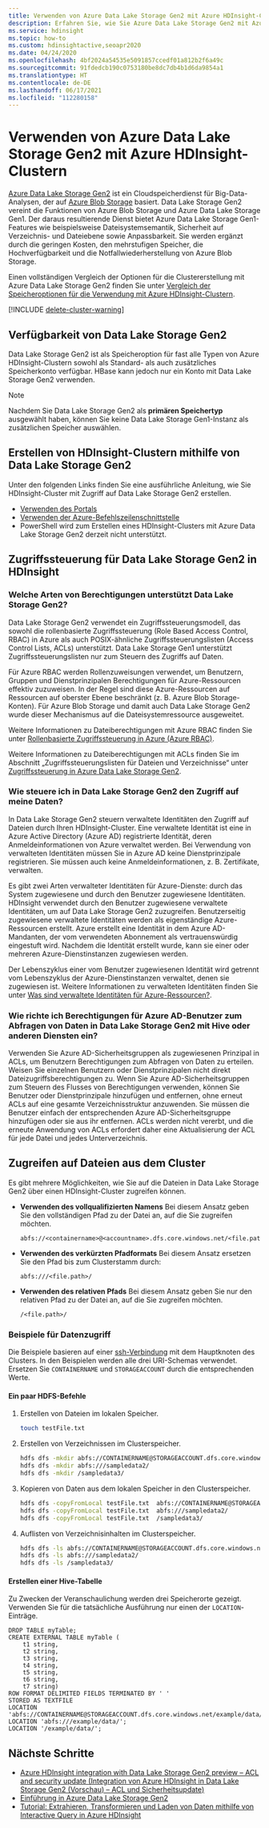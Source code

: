 ```yaml
---
title: Verwenden von Azure Data Lake Storage Gen2 mit Azure HDInsight-Clustern
description: Erfahren Sie, wie Sie Azure Data Lake Storage Gen2 mit Azure HDInsight-Clustern verwenden können.
ms.service: hdinsight
ms.topic: how-to
ms.custom: hdinsightactive,seoapr2020
ms.date: 04/24/2020
ms.openlocfilehash: 4bf2024a54535e5091857ccedf01a812b2f6a49c
ms.sourcegitcommit: 91fdedcb190c0753180be8dc7db4b1d6da9854a1
ms.translationtype: HT
ms.contentlocale: de-DE
ms.lasthandoff: 06/17/2021
ms.locfileid: "112280158"
---
```

# <a name="use-azure-data-lake-storage-gen2-with-azure-hdinsight-clusters"></a>Verwenden von Azure Data Lake Storage Gen2 mit Azure HDInsight-Clustern

[Azure Data Lake Storage Gen2](../storage/blobs/data-lake-storage-introduction.md) ist ein Cloudspeicherdienst für Big-Data-Analysen, der auf [Azure Blob Storage](../storage/blobs/storage-blobs-introduction.md) basiert. Data Lake Storage Gen2 vereint die Funktionen von Azure Blob Storage und Azure Data Lake Storage Gen1. Der daraus resultierende Dienst bietet Azure Data Lake Storage Gen1-Features wie beispielsweise Dateisystemsemantik, Sicherheit auf Verzeichnis- und Dateiebene sowie Anpassbarkeit. Sie werden ergänzt durch die geringen Kosten, den mehrstufigen Speicher, die Hochverfügbarkeit und die Notfallwiederherstellung von Azure Blob Storage.

Einen vollständigen Vergleich der Optionen für die Clustererstellung mit Azure Data Lake Storage Gen2 finden Sie unter [Vergleich der Speicheroptionen für die Verwendung mit Azure HDInsight-Clustern](hdinsight-hadoop-compare-storage-options.md).

[!INCLUDE [delete-cluster-warning](includes/hdinsight-delete-cluster-warning.md)]

## <a name="data-lake-storage-gen2-availability"></a>Verfügbarkeit von Data Lake Storage Gen2

Data Lake Storage Gen2 ist als Speicheroption für fast alle Typen von Azure HDInsight-Clustern sowohl als Standard- als auch zusätzliches Speicherkonto verfügbar. HBase kann jedoch nur ein Konto mit Data Lake Storage Gen2 verwenden.

> [!Note]  
> Nachdem Sie Data Lake Storage Gen2 als **primären Speichertyp** ausgewählt haben, können Sie keine Data Lake Storage Gen1-Instanz als zusätzlichen Speicher auswählen.

## <a name="create-hdinsight-clusters-using-data-lake-storage-gen2"></a>Erstellen von HDInsight-Clustern mithilfe von Data Lake Storage Gen2

Unter den folgenden Links finden Sie eine ausführliche Anleitung, wie Sie HDInsight-Cluster mit Zugriff auf Data Lake Storage Gen2 erstellen.

* [Verwenden des Portals](../hdinsight/hdinsight-hadoop-use-data-lake-storage-gen2-portal.md)
* [Verwenden der Azure-Befehlszeilenschnittstelle](../hdinsight/hdinsight-hadoop-use-data-lake-storage-gen2-azure-cli.md)
* PowerShell wird zum Erstellen eines HDInsight-Clusters mit Azure Data Lake Storage Gen2 derzeit nicht unterstützt.

## <a name="access-control-for-data-lake-storage-gen2-in-hdinsight"></a>Zugriffssteuerung für Data Lake Storage Gen2 in HDInsight

### <a name="what-kinds-of-permissions-does-data-lake-storage-gen2-support"></a>Welche Arten von Berechtigungen unterstützt Data Lake Storage Gen2?

Data Lake Storage Gen2 verwendet ein Zugriffssteuerungsmodell, das sowohl die rollenbasierte Zugriffssteuerung (Role Based Access Control, RBAC) in Azure als auch POSIX-ähnliche Zugriffssteuerungslisten (Access Control Lists, ACLs) unterstützt. Data Lake Storage Gen1 unterstützt Zugriffssteuerungslisten nur zum Steuern des Zugriffs auf Daten.

Für Azure RBAC werden Rollenzuweisungen verwendet, um Benutzern, Gruppen und Dienstprinzipalen Berechtigungen für Azure-Ressourcen effektiv zuzuweisen. In der Regel sind diese Azure-Ressourcen auf Ressourcen auf oberster Ebene beschränkt (z. B. Azure Blob Storage-Konten). Für Azure Blob Storage und damit auch Data Lake Storage Gen2 wurde dieser Mechanismus auf die Dateisystemressource ausgeweitet.

Weitere Informationen zu Dateiberechtigungen mit Azure RBAC finden Sie unter [Rollenbasierte Zugriffssteuerung in Azure (Azure RBAC)](../storage/blobs/data-lake-storage-access-control-model.md#role-based-access-control).

Weitere Informationen zu Dateiberechtigungen mit ACLs finden Sie im Abschnitt „Zugriffssteuerungslisten für Dateien und Verzeichnisse“ unter [Zugriffssteuerung in Azure Data Lake Storage Gen2](../storage/blobs/data-lake-storage-access-control.md).

### <a name="how-do-i-control-access-to-my-data-in-data-lake-storage-gen2"></a>Wie steuere ich in Data Lake Storage Gen2 den Zugriff auf meine Daten?

In Data Lake Storage Gen2 steuern verwaltete Identitäten den Zugriff auf Dateien durch Ihren HDInsight-Cluster. Eine verwaltete Identität ist eine in Azure Active Directory (Azure AD) registrierte Identität, deren Anmeldeinformationen von Azure verwaltet werden. Bei Verwendung von verwalteten Identitäten müssen Sie in Azure AD keine Dienstprinzipale registrieren. Sie müssen auch keine Anmeldeinformationen, z. B. Zertifikate, verwalten.

Es gibt zwei Arten verwalteter Identitäten für Azure-Dienste: durch das System zugewiesene und durch den Benutzer zugewiesene Identitäten. HDInsight verwendet durch den Benutzer zugewiesene verwaltete Identitäten, um auf Data Lake Storage Gen2 zuzugreifen. Benutzerseitig zugewiesene verwaltete Identitäten werden als eigenständige Azure-Ressourcen erstellt. Azure erstellt eine Identität in dem Azure AD-Mandanten, der vom verwendeten Abonnement als vertrauenswürdig eingestuft wird. Nachdem die Identität erstellt wurde, kann sie einer oder mehreren Azure-Dienstinstanzen zugewiesen werden.

Der Lebenszyklus einer vom Benutzer zugewiesenen Identität wird getrennt vom Lebenszyklus der Azure-Dienstinstanzen verwaltet, denen sie zugewiesen ist. Weitere Informationen zu verwalteten Identitäten finden Sie unter [Was sind verwaltete Identitäten für Azure-Ressourcen?](../active-directory/managed-identities-azure-resources/overview.md).

### <a name="how-do-i-set-permissions-for-azure-ad-users-to-query-data-in-data-lake-storage-gen2-by-using-hive-or-other-services"></a>Wie richte ich Berechtigungen für Azure AD-Benutzer zum Abfragen von Daten in Data Lake Storage Gen2 mit Hive oder anderen Diensten ein?

Verwenden Sie Azure AD-Sicherheitsgruppen als zugewiesenen Prinzipal in ACLs, um Benutzern Berechtigungen zum Abfragen von Daten zu erteilen. Weisen Sie einzelnen Benutzern oder Dienstprinzipalen nicht direkt Dateizugriffsberechtigungen zu. Wenn Sie Azure AD-Sicherheitsgruppen zum Steuern des Flusses von Berechtigungen verwenden, können Sie Benutzer oder Dienstprinzipale hinzufügen und entfernen, ohne erneut ACLs auf eine gesamte Verzeichnisstruktur anzuwenden. Sie müssen die Benutzer einfach der entsprechenden Azure AD-Sicherheitsgruppe hinzufügen oder sie aus ihr entfernen. ACLs werden nicht vererbt, und die erneute Anwendung von ACLs erfordert daher eine Aktualisierung der ACL für jede Datei und jedes Unterverzeichnis.

## <a name="access-files-from-the-cluster"></a>Zugreifen auf Dateien aus dem Cluster

Es gibt mehrere Möglichkeiten, wie Sie auf die Dateien in Data Lake Storage Gen2 über einen HDInsight-Cluster zugreifen können.

* **Verwenden des vollqualifizierten Namens** Bei diesem Ansatz geben Sie den vollständigen Pfad zu der Datei an, auf die Sie zugreifen möchten.

    ```
    abfs://<containername>@<accountname>.dfs.core.windows.net/<file.path>/
    ```

* **Verwenden des verkürzten Pfadformats** Bei diesem Ansatz ersetzen Sie den Pfad bis zum Clusterstamm durch:

    ```
    abfs:///<file.path>/
    ```

* **Verwenden des relativen Pfads** Bei diesem Ansatz geben Sie nur den relativen Pfad zu der Datei an, auf die Sie zugreifen möchten.

    ```
    /<file.path>/
    ```

### <a name="data-access-examples"></a>Beispiele für Datenzugriff

Die Beispiele basieren auf einer [ssh-Verbindung](./hdinsight-hadoop-linux-use-ssh-unix.md) mit dem Hauptknoten des Clusters. In den Beispielen werden alle drei URI-Schemas verwendet. Ersetzen Sie `CONTAINERNAME` und `STORAGEACCOUNT` durch die entsprechenden Werte.

#### <a name="a-few-hdfs-commands"></a>Ein paar HDFS-Befehle

1. Erstellen von Dateien im lokalen Speicher.

    ```bash
    touch testFile.txt
    ```

1. Erstellen von Verzeichnissen im Clusterspeicher.

    ```bash
    hdfs dfs -mkdir abfs://CONTAINERNAME@STORAGEACCOUNT.dfs.core.windows.net/sampledata1/
    hdfs dfs -mkdir abfs:///sampledata2/
    hdfs dfs -mkdir /sampledata3/
    ```

1. Kopieren von Daten aus dem lokalen Speicher in den Clusterspeicher.

    ```bash
    hdfs dfs -copyFromLocal testFile.txt  abfs://CONTAINERNAME@STORAGEACCOUNT.dfs.core.windows.net/sampledata1/
    hdfs dfs -copyFromLocal testFile.txt  abfs:///sampledata2/
    hdfs dfs -copyFromLocal testFile.txt  /sampledata3/
    ```

1. Auflisten von Verzeichnisinhalten im Clusterspeicher.

    ```bash
    hdfs dfs -ls abfs://CONTAINERNAME@STORAGEACCOUNT.dfs.core.windows.net/sampledata1/
    hdfs dfs -ls abfs:///sampledata2/
    hdfs dfs -ls /sampledata3/
    ```

#### <a name="creating-a-hive-table"></a>Erstellen einer Hive-Tabelle

Zu Zwecken der Veranschaulichung werden drei Speicherorte gezeigt. Verwenden Sie für die tatsächliche Ausführung nur einen der `LOCATION`-Einträge.

```hql
DROP TABLE myTable;
CREATE EXTERNAL TABLE myTable (
    t1 string,
    t2 string,
    t3 string,
    t4 string,
    t5 string,
    t6 string,
    t7 string)
ROW FORMAT DELIMITED FIELDS TERMINATED BY ' '
STORED AS TEXTFILE
LOCATION 'abfs://CONTAINERNAME@STORAGEACCOUNT.dfs.core.windows.net/example/data/';
LOCATION 'abfs:///example/data/';
LOCATION '/example/data/';
```

## <a name="next-steps"></a>Nächste Schritte

* [Azure HDInsight integration with Data Lake Storage Gen2 preview – ACL and security update (Integration von Azure HDInsight in Data Lake Storage Gen2 (Vorschau) – ACL und Sicherheitsupdate)](https://azure.microsoft.com/blog/azure-hdinsight-integration-with-data-lake-storage-gen-2-preview-acl-and-security-update/)
* [Einführung in Azure Data Lake Storage Gen2](../storage/blobs/data-lake-storage-introduction.md)
* [Tutorial: Extrahieren, Transformieren und Laden von Daten mithilfe von Interactive Query in Azure HDInsight](./interactive-query/interactive-query-tutorial-analyze-flight-data.md)

